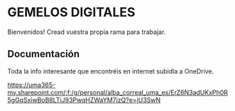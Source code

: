 # GEMELOS DIGITALES
Bienvenidos!
Cread vuestra propia rama para trabajar. 
## Documentación
Toda la info interesante que encontréis en internet subidla a OneDrive. 

https://uma365-my.sharepoint.com/:f:/g/personal/alba_correal_uma_es/ErZ6N3adUKxPh0R5gGqSxiwBoB8LTiJ93PwqHZWaYM7izQ?e=jU3SwN
